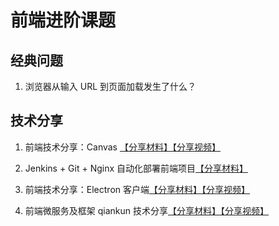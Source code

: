 # 前端进阶课题
## 经典问题
1. 浏览器从输入 URL 到页面加载发生了什么？

## 技术分享
1. 前端技术分享：Canvas [【分享材料】](https://lexiangla.com/docs/dde1f7600afe11ec9bb41225d70f91d9?company_from=385abcf0dd9d11e8a11752540005f435)[【分享视频】](https://lexiangla.com/docs/4e271aa00aff11eca4fe7625e6a790b5?company_from=385abcf0dd9d11e8a11752540005f435)

2. Jenkins + Git + Nginx 自动化部署前端项目[【分享材料】](https://lexiangla.com/docs/d13f53d60b0311eca0d50e1a3ac2541b?company_from=385abcf0dd9d11e8a11752540005f435)

3. 前端技术分享：Electron 客户端[【分享材料】](https://lexiangla.com/docs/27cd397a113f11ec93926aa02128f815?company_from=385abcf0dd9d11e8a11752540005f435)[【分享视频】](https://lexiangla.com/docs/5224fb32114d11ec9e5a9abf86510192?company_from=385abcf0dd9d11e8a11752540005f435)

4. 前端微服务及框架 qiankun 技术分享[【分享材料】](https://lexiangla.com/docs/a76fea1e150511ec9ad96ac746018b05?company_from=385abcf0dd9d11e8a11752540005f435)[【分享视频】](https://lexiangla.com/docs/208490fe154611ec97b72eeb24d9f88e?company_from=385abcf0dd9d11e8a11752540005f435)

